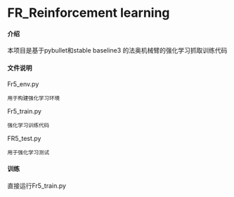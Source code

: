 # FR_Reinforcement learning

#### 介绍
本项目是基于pybullet和stable baseline3 的法奥机械臂的强化学习抓取训练代码


#### 文件说明

Fr5_env.py

    用于构建强化学习环境

Fr5_train.py

    强化学习训练代码

FR5_test.py

    用于强化学习测试

#### 训练

直接运行Fr5_train.py


